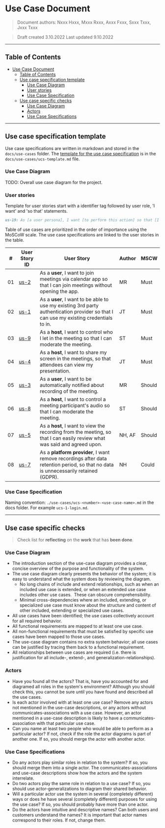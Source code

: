 # Use Case Document

> Document authors:
> Nxxx Hxxx, Mxxx Rxxx, Axxx Fxxx, Sxxx Txxx, Jxxx Txxx

> Draft created 3.10.2022
> Last updated 9.10.2022

---

## Table of Contents

- [Use Case Document](#use-case-document)
  - [Table of Contents](#table-of-contents)
  - [Use case specification template](#use-case-specification-template)
    - [Use Case Diagram](#use-case-diagram)
    - [User stories](#user-stories)
    - [Use Case Specification](#use-case-specification)
  - [Use case specific checks](#use-case-specific-checks)
    - [Use Case Diagram](#use-case-diagram-1)
    - [Actors](#actors)
    - [Use Case Specifications](#use-case-specifications)

---

## Use case specification template

Use case specifications are written in markdown and stored in the `docs/use-cases` folder. The [template for the use case specification](./use-cases/ucs-template.md) is in the `docs/use-cases/ucs-template.md` file.

### Use Case Diagram

TODO: Overall use case diagram for the project.

### User stories

Template for user stories start with a identifier tag followed by user role, 'I want' and 'so that' statements.

```markdown
us-19: As [a user persona], I want [to perform this action] so that [I can accomplish this goal].
```

Table of use cases are prioritized in the order of importance using the MoSCoW scale. The use case specifications are linked to the user stories in the table.

| #   | User Story ID                                                                         | User Story                                                                                                                             | Author | MSCW   |
| --- | ------------------------------------------------------------------------------------- | -------------------------------------------------------------------------------------------------------------------------------------- | ------ | ------ |
| 01  | [us-2](use-cases/ucs-2-access-through-app.md)                                         | As a **user**, I want to join meetings via calendar app so that I can join meetings without opening the app.                           | MR     | Must   |
| 02  | [us-1](use-cases/ucs-1-login.md)                                                      | As a **user**, I want to be able to use my existing 3rd party authentication provider so that I can use my existing credentials to in. | JT     | Must   |
| 03  | [us-9](use-cases/usc-9-allow-participant-entry-to-meeting.md)                         | As a **host**, I want to control who I let in the meeting so that I can moderate the meeting.                                          | ST     | Must   |
| 04  | [us-4](use-cases/ucs-4-screensharing.md)                                              | As a **host**, I want to share my screen in the meetings, so that attendees can view my presentation.                                  | JT     | Must   |
| 05  | [us-3](use-cases/ucs-3-being-recorded.md)                                             | As a **user**, I want to be automatically notified about recording of the meeting.                                                     | MR     | Should |
| 06  | [us-8](use-cases/usc-8-host-control-participant-audio.md)                             | As a **host**, I want to control a meeting participant's audio so that I can moderate the meeting.                                     | ST     | Should |
| 07  | [us-5](use-cases/ucs-5-host-viewing-recording-of-meeting.md)                          | As a **host**, I want to view the recording from the meeting, so that I can easily review what was said and agreed upon.               | NH, AF | Should |
| 08  | [us-7](use-cases/usc-7-platform-provider-remove-recordings-after-retention-period.md) | As a **platform provider**, I want remove recordings after data retention period, so that no data is unnecessarily retained (GDPR).    | NH     | Could  |

### Use Case Specification

Naming convention: `./use-cases/ucs-<number>-<use-case-name>.md` in the docs folder. For example `ucs-1-login.md`.

---

## Use case specific checks

> Check list for **reflecting** on the **work** that has **been done**.

### Use Case Diagram

- The introduction section of the use-case diagram provides a clear, concise overview of the purpose and functionality of the system.
- The use case diagram clearly presents the behavior of the system; it is easy to understand what the system does by reviewing the diagram.
  - No long chains of include and extend relationships, such as when an included use case is extended, or when an extended use case includes other use cases.  These can obscure comprehensibility.
  - Minimal cross-dependencies where an included, extending, or specialized use case must know about the structure and content of other included, extending or specialized use cases.
- All use cases have been identified; the use cases collectively account for all required behavior.
- All functional requirements are mapped to at least one use case.
- All non-functional requirements that must be satisfied by specific use cases have been mapped to those use cases.
- The use-case diagram contains no extra system behavior; all use cases can be justified by tracing them back to a functional requirement.
- All relationships between use cases are required (i.e. there is justification for all include-, extend-, and generalization-relationships).

### Actors

- Have you found all the actors? That is, have you accounted for and diagramed all roles in the system's environment? Although you should check this, you cannot be sure until you have found and described all the use cases.
- Is each actor involved with at least one use case? Remove any actors not mentioned in the use-case descriptions, or any actors without communicates-associations with a use case. However, an actor mentioned in a use-case description is likely to have a communicates-association with that particular use case.
- Can you name at least two people who would be able to perform as a particular actor? If not, check if the role the actor diagrams is part of another one. If so, you should merge the actor with another actor.

### Use Case Specifications

- Do any actors play similar roles in relation to the system? If so, you should merge them into a single actor. The communicates-associations and use-case descriptions show how the actors and the system interrelate.
- Do two actors play the same role in relation to a use case? If so, you should use actor-generalizations to diagram their shared behavior.
- Will a particular actor use the system in several (completely different) ways or does he have several (completely different) purposes for using the use case? If so, you should probably have more than one actor.
- Do the actors have intuitive and descriptive names? Can both users and customers understand the names? It is important that actor names correspond to their roles. If not, change them.
